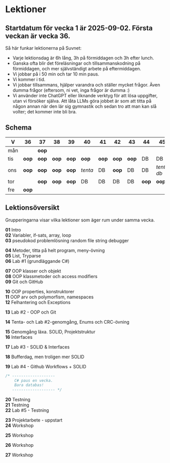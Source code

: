 # Lektioner

## **Startdatum för vecka 1 är 2025-09-02. Första veckan är vecka 36.**

Så här funkar lektionerna på Suvnet:

* Varje lektionsdag är 6h lång, 3h på förmiddagen och 3h efter lunch.
* Ganska ofta blir det föreläsningar och tillsammanskodning på förmiddagen, och mer självständigt arbete på eftermiddagen.
* Vi jobbar på i 50 min och tar 10 min paus.
* Vi kommer i tid.
* Vi jobbar tillsammans, hjälper varandra och ställer mycket frågor. Även dumma frågor (eftersom, ni vet, inga frågor är dumma :)
* Vi använder inte ChatGPT eller liknande verktyg för att lösa uppgifter, utan vi försöker själva. Att låta LLMs göra jobbet är som att titta på någon annan när den lär sig gymnastik och sedan tro att man kan slå volter; det kommer inte bli bra.

## Schema

| V   |   36  |   37  |   38  |  39   | 40    |   41  |   42  |   43  |   44  |  45    | 46 |   47  |   48  | 49    |  50   | 51    |
|-----|-------|-------|-------|-------|-------|-------|-------|-------|-------|--------|----|-------|-------|-------|-------|-------|
| mån |       |**oop**|       |       |       |       |       |       |       |        |    |       |       |       |       |       |
| tis |**oop**|**oop**|**oop**|**oop**|**oop**|**oop**|**oop**|**oop**|DB     |DB      | DB |**oop**|**oop**|DB     |**oop**|DB     |
| ons |**oop**|**oop**|**oop**|**oop**|*tenta*  |DB     |**oop**|DB     |DB     |*tenta db*| DB |**oop**|**oop**|DB     |       |DB     |
| tor |       |**oop**|**oop**|**oop**|DB     |DB     |DB     |DB     |**oop**|**oop** | DB |**oop**|DB     |**oop**|DB     |**oop**|
| fre |**oop**|       |       |       |       |       |       |       |       |        |    |       |       |       |       |       |

## Lektionsöversikt

Grupperingarna visar vilka lektioner som äger rum under samma vecka.

**01** Intro  
**02** Variabler, if-sats, array, loop  
**03** pseudokod problemlösning random file string debugger  

**04** Metoder, titta på helt program, meny-övning  
**05** List, Tryparse  
**06** Lab #1 (grundläggande C#)  

**07** OOP klasser och objekt  
**08** OOP klassmetoder och access modifiers  
**09** Git och GitHub  

**10** OOP properties, konstruktorer  
**11** OOP arv och polymorfism, namespaces  
**12** Felhantering och Exceptions   

**13** Lab #2 - OOP och Git   

**14** Tenta- och Lab #2-genomgång, Enums och CRC-övning   

**15** Genomgång läxa. SOLID, Projektstruktur   
**16** Interfaces   

**17** Lab #3 - SOLID & Interfaces   

**18** Bufferdag, men troligen mer SOLID  

**19** Lab #4 - Github Workflows + SOLID  

```cs
/* -------------------
    C# paus en vecka.
    Bara databas!  
   ------------------- */  
```

**20** Testning  
**21** Testning  
**22** Lab #5 - Testning  

**23** Projektarbete - uppstart  
**24** Workshop  
 
**25** Workshop  

**26** Workshop  

**27** Workshop  
